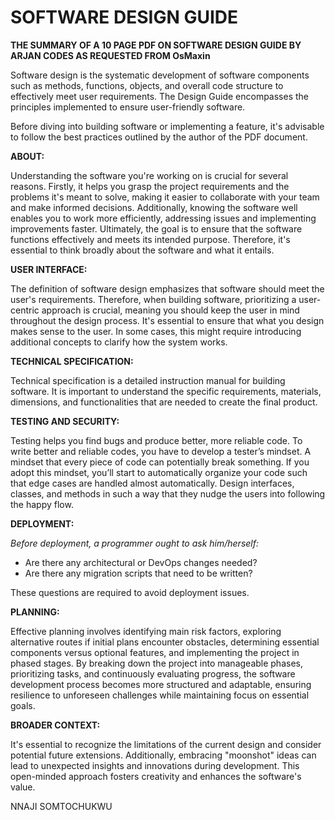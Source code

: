 # SOFTWARE DESIGN GUIDE

**THE SUMMARY OF A 10 PAGE PDF ON SOFTWARE DESIGN GUIDE BY ARJAN CODES AS REQUESTED FROM OsMaxin**

Software design is the systematic development of software components such as methods, functions, objects, and overall code structure to effectively meet user requirements. The Design Guide encompasses the principles implemented to ensure user-friendly software.

Before diving into building software or implementing a feature, it's advisable to follow the best practices outlined by the author of the PDF document.

**ABOUT:**

Understanding the software you're working on is crucial for several reasons. Firstly, it helps you grasp the project requirements and the problems it's meant to solve, making it easier to collaborate with your team and make informed decisions. Additionally, knowing the software well enables you to work more efficiently, addressing issues and implementing improvements faster. Ultimately, the goal is to ensure that the software functions effectively and meets its intended purpose. Therefore, it's essential to think broadly about the software and what it entails.

**USER INTERFACE:**

The definition of software design emphasizes that software should meet the user's requirements. Therefore, when building software, prioritizing a user-centric approach is crucial, meaning you should keep the user in mind throughout the design process. It's essential to ensure that what you design makes sense to the user. In some cases, this might require introducing additional concepts to clarify how the system works.

**TECHNICAL SPECIFICATION:**

Technical specification is a detailed instruction manual for building software. It is important to understand the specific requirements, materials, dimensions, and functionalities that are needed to create the final product.

**TESTING AND SECURITY:**

Testing helps you find bugs and produce better, more reliable code. To write better and reliable codes, you have to develop a tester’s mindset. A mindset that every piece of code can potentially break something. If you adopt this mindset, you’ll start to automatically organize your code such that edge cases are handled almost automatically. Design interfaces, classes, and methods in such a way that they nudge the users into following the happy flow.

**DEPLOYMENT:**

_Before deployment, a programmer ought to ask him/herself:_

- Are there any architectural or DevOps changes needed?
- Are there any migration scripts that need to be written?

These questions are required to avoid deployment issues.

**PLANNING:**

Effective planning involves identifying main risk factors, exploring alternative routes if initial plans encounter obstacles, determining essential components versus optional features, and implementing the project in phased stages. By breaking down the project into manageable phases, prioritizing tasks, and continuously evaluating progress, the software development process becomes more structured and adaptable, ensuring resilience to unforeseen challenges while maintaining focus on essential goals.

**BROADER CONTEXT:**

It's essential to recognize the limitations of the current design and consider potential future extensions. Additionally, embracing "moonshot" ideas can lead to unexpected insights and innovations during development. This open-minded approach fosters creativity and enhances the software's value.

NNAJI SOMTOCHUKWU